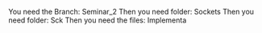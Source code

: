 You need the Branch: Seminar_2
Then you need folder: Sockets
Then you need folder: Sck
Then you need the files: Implementa